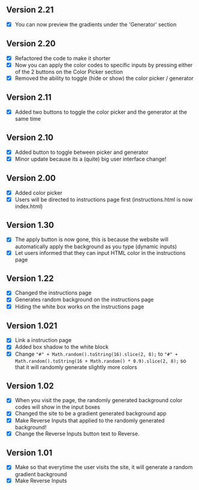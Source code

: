 ## Version 2.21
- [x] You can now preview the gradients under the 'Generator' section

## Version 2.20
- [x] Refactored the code to make it shorter
- [x] Now you can apply the color codes to specific inputs by pressing either of the 2 buttons on the Color Picker section
- [x] Removed the ability to toggle (hide or show) the color picker / generator

## Version 2.11
- [x] Added two buttons to toggle the color picker and the generator at the same time

## Version 2.10
- [x] Added button to toggle between picker and generator
- [x] Minor update because its a (quite) big user interface change!

## Version 2.00
- [x] Added color picker
- [x] Users will be directed to instructions page first (instructions.html is now index.html)

## Version 1.30
- [x] The apply button is now gone, this is because the website will automatically apply the background as you type (dynamic inputs)
- [x] Let users informed that they can input HTML color in the instructions page

## Version 1.22
- [x] Changed the instructions page
- [x] Generates random background on the instructions page
- [x] Hiding the white box works on the instructions page

## Version 1.021
- [x] Link a instruction page
- [x] Added box shadow to the white block
- [x] Change `"#" + Math.random().toString(16).slice(2, 8);` to `"#" + Math.random().toString(16 + Math.random() * 0.9).slice(2, 8);` so that it will randomly generate slightly more colors

## Version 1.02
- [x] When you visit the page, the randomly generated background color codes will show in the input boxes
- [x] Changed the site to be a gradient generated background app
- [x] Make Reverse Inputs that applied to the randomly generated background!
- [x] Change the Reverse Inputs button text to Reverse.

## Version 1.01
- [x] Make so that everytime the user visits the site, it will generate a random gradient background
- [x] Make Reverse Inputs